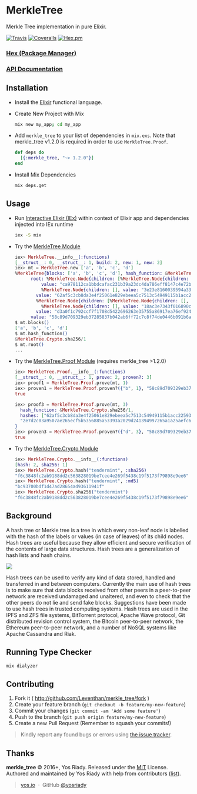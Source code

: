 # MerkleTree

Merkle Tree implementation in pure Elixir.

[![Travis](https://img.shields.io/travis/yosriady/merkle_tree.svg?maxAge=2592000)](https://travis-ci.org/yosriady/merkle_tree)
[![Coveralls](https://img.shields.io/coveralls/yosriady/merkle_tree.svg?maxAge=2592000)](https://coveralls.io/github/yosriady/merkle_tree)
[![Hex.pm](https://img.shields.io/hexpm/v/merkle_tree.svg?maxAge=2592000)](https://hex.pm/packages/merkle_tree)

### [Hex (Package Manager)](http://hex.pm/packages/merkle_tree)
### [API Documentation](https://hexdocs.pm/merkle_tree/)

## Installation

* Install the [Elixir](https://elixir-lang.org/) functional language.

* Create New Project with Mix
  ```bash
  mix new my_app; cd my_app
  ```

* Add `merkle_tree` to your list of dependencies in `mix.exs`. Note that merkle_tree v1.2.0 is required in order to use `MerkleTree.Proof`.
  ```elixir
  def deps do
    [{:merkle_tree, "~> 1.2.0"}]
  end
  ```

* Install Mix Dependencies
  ```bash
  mix deps.get
  ```

## Usage

* Run [Interactive Elixir (IEx)](https://hexdocs.pm/iex/IEx.html) within context of Elixir app and dependencies injected into IEx runtime
  ```bash
  iex -S mix
  ```

* Try the [MerkleTree Module](https://hexdocs.pm/merkle_tree/MerkleTree.html)
  ```elixir
  iex> MerkleTree.__info__(:functions)
  [__struct__: 0, __struct__: 1, build: 2, new: 1, new: 2]
  iex> mt = MerkleTree.new ['a', 'b', 'c', 'd']
  %MerkleTree{blocks: ['a', 'b', 'c', 'd'], hash_function: &MerkleTree.Crypto.sha256/1,
        root: %MerkleTree.Node{children: [%MerkleTree.Node{children: [%MerkleTree.Node{children: [],
            value: "ca978112ca1bbdcafac231b39a23dc4da786eff8147c4e72b9807785afee48bb"},
            %MerkleTree.Node{children: [], value: "3e23e8160039594a33894f6564e1b1348bbd7a0088d42c4acb73eeaed59c009d"}],
          value: "62af5c3cb8da3e4f25061e829ebeea5c7513c54949115b1acc225930a90154da"},
          %MerkleTree.Node{children: [%MerkleTree.Node{children: [], value: "2e7d2c03a9507ae265ecf5b5356885a53393a2029d241394997265a1a25aefc6"},
            %MerkleTree.Node{children: [], value: "18ac3e7343f016890c510e93f935261169d9e3f565436429830faf0934f4f8e4"}],
          value: "d3a0f1c792ccf7f1708d5422696263e35755a86917ea76ef9242bd4a8cf4891a"}],
        value: "58c89d709329eb37285837b042ab6ff72c7c8f74de0446b091b6a0131c102cfd"}}
  $ mt.blocks()
  ['a', 'b', 'c', 'd'] 
  $ mt.hash_function()
  &MerkleTree.Crypto.sha256/1
  $ mt.root()
  ...
  ```

* Try the [MerkleTree.Proof Module](https://hexdocs.pm/merkle_tree/MerkleTree.Proof.html) (requires merkle_tree >1.2.0)
  ```elixir
  iex> MerkleTree.Proof.__info__(:functions)           
  [__struct__: 0, __struct__: 1, prove: 2, proven?: 3]
  iex> proof1 = MerkleTree.Proof.prove(mt, 1)
  iex> proven1 = MerkleTree.Proof.proven?({"b", 1}, "58c89d709329eb37285837b042ab6ff72c7c8f74de0446b091b6a0131c102cfd", proof1)
  true

  iex> proof3 = MerkleTree.Proof.prove(mt, 3)                                              %MerkleTree.Proof{          
    hash_function: &MerkleTree.Crypto.sha256/1,
    hashes: ["62af5c3cb8da3e4f25061e829ebeea5c7513c54949115b1acc225930a90154da",
    "2e7d2c03a9507ae265ecf5b5356885a53393a2029d241394997265a1a25aefc6"]
  }
  iex> proven3 = MerkleTree.Proof.proven?({"d", 3}, "58c89d709329eb37285837b042ab6ff72c7c8f74de0446b091b6a0131c102cfd", proof3)
  true
  ```

* Try the [MerkleTree.Crypto Module](https://hexdocs.pm/merkle_tree/MerkleTree.Crypto.html)
  ```elixir
  iex> MerkleTree.Crypto.__info__(:functions) 
  [hash: 2, sha256: 1]
  iex> MerkleTree.Crypto.hash("tendermint", :sha256) 
  "f6c3848fc2ab9188dd2c563828019be7cee4e269f5438c19f5173f79898e9ee6"
  iex> MerkleTree.Crypto.hash("tendermint", :md5)   
  "bc93700bdf1d47ad28654ad93611941f"
  iex> MerkleTree.Crypto.sha256("tendermint")    
  "f6c3848fc2ab9188dd2c563828019be7cee4e269f5438c19f5173f79898e9ee6"
  ```

## Background

A hash tree or Merkle tree is a tree in which every non-leaf node is labelled with the hash of the labels or values (in case of leaves) of its child nodes. Hash trees are useful because they allow efficient and secure verification of the contents of large data structures. Hash trees are a generalization of hash lists and hash chains.

![](https://upload.wikimedia.org/wikipedia/commons/thumb/9/90/MerkleTree1.svg/800px-MerkleTree1.svg.png)

Hash trees can be used to verify any kind of data stored, handled and transferred in and between computers. Currently the main use of hash trees is to make sure that data blocks received from other peers in a peer-to-peer network are received undamaged and unaltered, and even to check that the other peers do not lie and send fake blocks. Suggestions have been made to use hash trees in trusted computing systems. Hash trees are used in the IPFS and ZFS file systems,  BitTorrent protocol, Apache Wave protocol, Git distributed revision control system, the Bitcoin peer-to-peer network, the Ethereum peer-to-peer network, and a number of NoSQL systems like Apache Cassandra and Riak.

## Running Type Checker

```bash
mix dialyzer
```

## Contributing

1. Fork it ( http://github.com/Leventhan/merkle_tree/fork )
2. Create your feature branch (`git checkout -b feature/my-new-feature`)
3. Commit your changes (`git commit -am 'Add some feature'`)
4. Push to the branch (`git push origin feature/my-new-feature`)
5. Create a new Pull Request (Remember to squash your commits!)

> Kindly report any found bugs or errors using [the issue tracker](https://github.com/Leventhan/merkle_tree/issues).

## Thanks

**merkle_tree** © 2016+, Yos Riady. Released under the [MIT] License.<br>
Authored and maintained by Yos Riady with help from contributors ([list][contributors]).

> [yos.io](http://yos.io) &nbsp;&middot;&nbsp;
> GitHub [@yosriady](https://github.com/yosriady)

[MIT]: http://mit-license.org/
[contributors]: http://github.com/yosriady/merkle_tree/contributors
